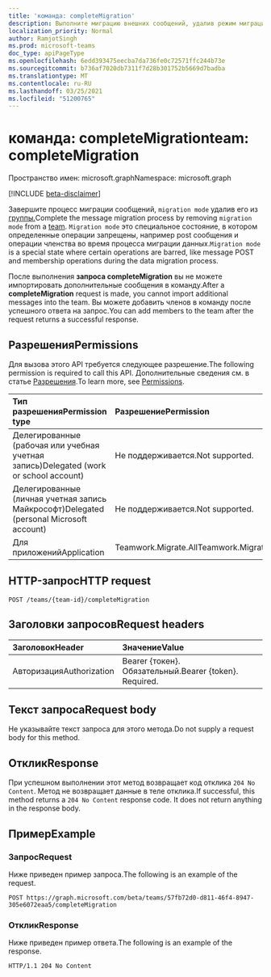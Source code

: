 ```yaml
---
title: 'команда: completeMigration'
description: Выполните миграцию внешних сообщений, удалив режим миграции из группы.
localization_priority: Normal
author: RamjotSingh
ms.prod: microsoft-teams
doc_type: apiPageType
ms.openlocfilehash: 6edd393475eecba7da736fe0c72571ffc244b73e
ms.sourcegitcommit: b736af7020db7311f7d28b301752b5669d7badba
ms.translationtype: MT
ms.contentlocale: ru-RU
ms.lasthandoff: 03/25/2021
ms.locfileid: "51200765"
---
```

# <a name="team-completemigration"></a><span data-ttu-id="6d1d5-103">команда: completeMigration</span><span class="sxs-lookup"><span data-stu-id="6d1d5-103">team: completeMigration</span></span>

<span data-ttu-id="6d1d5-104">Пространство имен: microsoft.graph</span><span class="sxs-lookup"><span data-stu-id="6d1d5-104">Namespace: microsoft.graph</span></span>

[!INCLUDE [beta-disclaimer](../../includes/beta-disclaimer.md)]

<span data-ttu-id="6d1d5-105">Завершите процесс миграции сообщений, `migration mode` удалив его из [группы.](../resources/team.md)</span><span class="sxs-lookup"><span data-stu-id="6d1d5-105">Complete the message migration process by removing `migration mode` from a [team](../resources/team.md).</span></span> <span data-ttu-id="6d1d5-106">`Migration mode` это специальное состояние, в котором определенные операции запрещены, например post сообщения и операции членства во время процесса миграции данных.</span><span class="sxs-lookup"><span data-stu-id="6d1d5-106">`Migration mode` is a special state where certain operations are barred, like message POST and membership operations during the data migration process.</span></span>

<span data-ttu-id="6d1d5-107">После выполнения **запроса completeMigration** вы не можете импортировать дополнительные сообщения в команду.</span><span class="sxs-lookup"><span data-stu-id="6d1d5-107">After a **completeMigration** request is made, you cannot import additional messages into the team.</span></span> <span data-ttu-id="6d1d5-108">Вы можете добавить членов в команду после успешного ответа на запрос.</span><span class="sxs-lookup"><span data-stu-id="6d1d5-108">You can add members to the team after the request returns a successful response.</span></span>

## <a name="permissions"></a><span data-ttu-id="6d1d5-109">Разрешения</span><span class="sxs-lookup"><span data-stu-id="6d1d5-109">Permissions</span></span>

<span data-ttu-id="6d1d5-110">Для вызова этого API требуется следующее разрешение.</span><span class="sxs-lookup"><span data-stu-id="6d1d5-110">The following permission is required to call this API.</span></span> <span data-ttu-id="6d1d5-111">Дополнительные сведения см. в статье [Разрешения](/graph/permissions-reference).</span><span class="sxs-lookup"><span data-stu-id="6d1d5-111">To learn more, see [Permissions](/graph/permissions-reference).</span></span>

|<span data-ttu-id="6d1d5-112">Тип разрешения</span><span class="sxs-lookup"><span data-stu-id="6d1d5-112">Permission type</span></span>      | <span data-ttu-id="6d1d5-113">Разрешение</span><span class="sxs-lookup"><span data-stu-id="6d1d5-113">Permission</span></span>  |
|:--------------------|:---------------------------------------------------------|
| <span data-ttu-id="6d1d5-114">Делегированные (рабочая или учебная учетная запись)</span><span class="sxs-lookup"><span data-stu-id="6d1d5-114">Delegated (work or school account)</span></span>  | <span data-ttu-id="6d1d5-115">Не поддерживается.</span><span class="sxs-lookup"><span data-stu-id="6d1d5-115">Not supported.</span></span>|
| <span data-ttu-id="6d1d5-116">Делегированные (личная учетная запись Майкрософт)</span><span class="sxs-lookup"><span data-stu-id="6d1d5-116">Delegated (personal Microsoft account)</span></span> | <span data-ttu-id="6d1d5-117">Не поддерживается.</span><span class="sxs-lookup"><span data-stu-id="6d1d5-117">Not supported.</span></span> |
|<span data-ttu-id="6d1d5-118">Для приложений</span><span class="sxs-lookup"><span data-stu-id="6d1d5-118">Application</span></span> | <span data-ttu-id="6d1d5-119">Teamwork.Migrate.All</span><span class="sxs-lookup"><span data-stu-id="6d1d5-119">Teamwork.Migrate.All</span></span>|

## <a name="http-request"></a><span data-ttu-id="6d1d5-120">HTTP-запрос</span><span class="sxs-lookup"><span data-stu-id="6d1d5-120">HTTP request</span></span>
<!-- { "blockType": "ignored" } -->
```http
POST /teams/{team-id}/completeMigration
```

## <a name="request-headers"></a><span data-ttu-id="6d1d5-121">Заголовки запросов</span><span class="sxs-lookup"><span data-stu-id="6d1d5-121">Request headers</span></span>

| <span data-ttu-id="6d1d5-122">Заголовок</span><span class="sxs-lookup"><span data-stu-id="6d1d5-122">Header</span></span>       | <span data-ttu-id="6d1d5-123">Значение</span><span class="sxs-lookup"><span data-stu-id="6d1d5-123">Value</span></span> |
|:---------------|:--------|
| <span data-ttu-id="6d1d5-124">Авторизация</span><span class="sxs-lookup"><span data-stu-id="6d1d5-124">Authorization</span></span>  | <span data-ttu-id="6d1d5-p104">Bearer {токен}. Обязательный.</span><span class="sxs-lookup"><span data-stu-id="6d1d5-p104">Bearer {token}. Required.</span></span>  |

## <a name="request-body"></a><span data-ttu-id="6d1d5-127">Текст запроса</span><span class="sxs-lookup"><span data-stu-id="6d1d5-127">Request body</span></span>

<span data-ttu-id="6d1d5-128">Не указывайте текст запроса для этого метода.</span><span class="sxs-lookup"><span data-stu-id="6d1d5-128">Do not supply a request body for this method.</span></span>

## <a name="response"></a><span data-ttu-id="6d1d5-129">Отклик</span><span class="sxs-lookup"><span data-stu-id="6d1d5-129">Response</span></span>

<span data-ttu-id="6d1d5-p105">При успешном выполнении этот метод возвращает код отклика `204 No Content`. Метод не возвращает данные в теле отклика.</span><span class="sxs-lookup"><span data-stu-id="6d1d5-p105">If successful, this method returns a `204 No Content` response code. It does not return anything in the response body.</span></span>

## <a name="example"></a><span data-ttu-id="6d1d5-132">Пример</span><span class="sxs-lookup"><span data-stu-id="6d1d5-132">Example</span></span>

### <a name="request"></a><span data-ttu-id="6d1d5-133">Запрос</span><span class="sxs-lookup"><span data-stu-id="6d1d5-133">Request</span></span>

<span data-ttu-id="6d1d5-134">Ниже приведен пример запроса.</span><span class="sxs-lookup"><span data-stu-id="6d1d5-134">The following is an example of the request.</span></span>
<!-- markdownlint-disable MD025 -->
<!-- markdownlint-disable MD022 -->


<!-- {
  "blockType": "request",
  "name": "completeMigration_team"
}-->

```http
POST https://graph.microsoft.com/beta/teams/57fb72d0-d811-46f4-8947-305e6072eaa5/completeMigration
```


<!-- markdownlint-disable MD001 -->
<!-- markdownlint-disable MD024 -->
### <a name="response"></a><span data-ttu-id="6d1d5-135">Отклик</span><span class="sxs-lookup"><span data-stu-id="6d1d5-135">Response</span></span>

<span data-ttu-id="6d1d5-136">Ниже приведен пример ответа.</span><span class="sxs-lookup"><span data-stu-id="6d1d5-136">The following is an example of the response.</span></span>
<!-- {
  "blockType": "response",
  "truncated": true
} -->

```http
HTTP/1.1 204 No Content
```

<!-- uuid: d945a9a4-0e5b-11eb-adc1-0242ac120002
2020-10-14 20:22:11 UTC -->
<!--
{
  "type": "#page.annotation",
  "description": "completeMigration_ team",
  "keywords": "",
  "section": "documentation",
  "tocPath": "",
  "suppressions": [
  ]
}
-->
